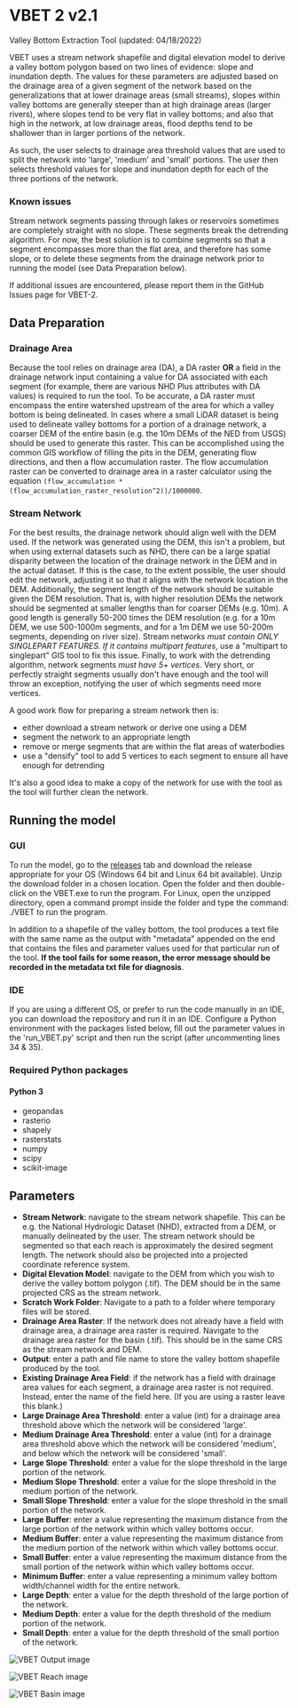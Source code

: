 # VBET 2 v2.1
Valley Bottom Extraction Tool (updated: 04/18/2022)

VBET uses a stream network shapefile and digital elevation model to derive a valley bottom 
polygon based on two lines of evidence: slope and inundation depth. The values for these 
parameters are adjusted based on the drainage area of a given segment of the network based 
on the generalizations that at lower drainage areas (small streams), slopes within valley 
bottoms are generally steeper than at high drainage areas (larger rivers), where slopes tend 
to be very flat in valley bottoms; and also that high in the network, at low drainage areas, 
flood depths tend to be shallower than in larger portions of the network.

As such, the user selects to drainage area threshold values that are used to split the 
network into 'large', 'medium' and 'small' portions. The user then selects threshold values 
for slope and inundation depth for each of the three portions of the network.

### Known issues
Stream network segments passing through lakes or reservoirs sometimes are completely 
straight with no slope. These segments break the detrending algorithm. For now, the best 
solution is to combine segments so that a segment encompasses more than the flat area, 
and therefore has some slope, or to delete these segments from the drainage network prior
to running the model (see Data Preparation below). 

If additional issues are encountered, please report them in the GitHub Issues page for VBET-2.


## Data Preparation
### Drainage Area
Because the tool relies on drainage area (DA), a DA raster **OR** a field in the drainage
network input containing a value for DA associated with each segment (for example, 
there are various NHD Plus attributes with DA values) is required to run the tool. 
To be accurate, a DA raster must encompass the entire watershed upstream of the area for which 
a valley bottom is being delineated. In cases where a small LiDAR dataset is being used to 
delineate valley bottoms for a portion of a drainage network, a coarser DEM of the entire basin 
(e.g. the 10m DEMs of the NED from USGS) should be used to generate this raster. This can be 
accomplished using the common GIS workflow of filling the pits in the DEM, generating flow 
directions, and then a flow accumulation raster. The flow accumulation raster can be converted 
to drainage area in a raster calculator using the equation `(flow_accumulation * 
(flow_accumulation_raster_resolution^2))/1000000`.

### Stream Network
For the best results, the drainage network should align well with the DEM used. If the 
network was generated using the DEM, this isn't a problem, but when using external datasets 
such as NHD, there can be a large spatial disparity between the location of the drainage 
network in the DEM and in the actual dataset. If this is the case, to the extent possible, 
the user should edit the network, adjusting it so that it aligns with the network location 
in the DEM. Additionally, the segment length of the network should be suitable given the DEM 
resolution. That is, with higher resolution DEMs the network should be segmented at smaller 
lengths than for coarser DEMs (e.g. 10m). A good length is generally 50-200 times the DEM 
resolution (e.g. for a 10m DEM, we use 500-1000m segments, and for a 1m DEM we use 50-200m 
segments, depending on river size). Stream networks *must contain ONLY SINGLEPART FEATURES. If 
it contains multipart features*, use a "multipart to singlepart" GIS tool to fix this issue. 
Finally, to work with the detrending algorithm, network segments *must have 5+ vertices*. 
Very short, or perfectly straight segments usually don't have enough and the tool will throw 
an exception, notifying the user of which segments need more vertices.

A good work flow for preparing a stream network then is:
- either download a stream network or derive one using a DEM
- segment the network to an appropriate length
- remove or merge segments that are within the flat areas of waterbodies
- use a "densify" tool to add 5 vertices to each segment to ensure all have enough for detrending

It's also a good idea to make a copy of the network for use with the tool as the tool will further 
clean the network.

## Running the model

### GUI
To run the model, go to the [releases](https://github.com/jtgilbert/VBET-2/releases) tab and 
download the release appropriate for your OS (Windows 64 bit and Linux 64 bit available). Unzip 
the download folder in a chosen location. Open the folder and then double-click on the 
VBET.exe to run the program. For Linux, open the unzipped directory, open a command prompt 
inside the folder and type the command: ./VBET to run the program. 

In addition to a shapefile of the valley bottom, the tool produces a text file with the same 
name as the output with "metadata" appended on the end that contains the files and parameter 
values used for that particular run of the tool. **If the tool fails for some reason, the error
message should be recorded in the metadata txt file for diagnosis**.

### IDE
If you are using a different OS, or prefer to run the code manually in an IDE, you can 
download the repository and run it in an IDE. Configure a Python environment with the packages 
listed below, fill out the parameter values in the 'run_VBET.py' script and then run the script
(after uncommenting lines 34 & 35).

### Required Python packages
#### Python 3
- geopandas 
- rasterio 
- shapely
- rasterstats
- numpy 
- scipy
- scikit-image 

## Parameters 

- **Stream Network**: navigate to the stream network shapefile. This can be e.g. the National 
Hydrologic Dataset (NHD), extracted from a DEM, or manually delineated by the user. The stream 
network should be segmented so that each reach is approximately the desired segment length. 
The network should also be projected into a projected coordinate reference system.
- **Digital Elevation Model**: navigate to the DEM from which you wish to derive the valley 
bottom polygon (.tif). The DEM should be in the same projected CRS as the stream network.
- **Scratch Work Folder**: Navigate to a path to a folder where temporary files will be stored. 
- **Drainage Area Raster**: If the network does not already have a field with drainage area, a
drainage area raster is required. Navigate to the drainage area raster for the basin (.tif). 
This should be in the same CRS as the stream network and DEM.
- **Output**: enter a path and file name to store the valley bottom shapefile produced by the 
tool.
- **Existing Drainage Area Field**: if the network has a field with drainage area values for 
each segment, a drainage area raster is not required. Instead, enter the name of the field here.
  (If you are using a raster leave this blank.)
- **Large Drainage Area Threshold**: enter a value (int) for a drainage area threshold above 
which the network will be considered 'large'.
- **Medium Drainage Area Threshold**: enter a value (int) for a drainage area threshold above 
which the network will be considered 'medium', and below which the network will be considered 
'small'.
- **Large Slope Threshold**: enter a value for the slope threshold in the large portion of 
the network. 
- **Medium Slope Threshold**: enter a value for the slope threshold in the medium portion 
of the network.
- **Small Slope Threshold**: enter a value for the slope threshold in the small portion of 
the network.
- **Large Buffer**: enter a value representing the maximum distance from the large portion 
of the network within which valley bottoms occur.
- **Medium Buffer**: enter a value representing the maximum distance from the medium portion 
of the network within which valley bottoms occur.
- **Small Buffer**: enter a value representing the maximum distance from the small portion 
of the network within which valley bottoms occur.
- **Minimum Buffer**: enter a value representing a minimum valley bottom width/channel width 
for the entire network.
- **Large Depth**: enter a value for the depth threshold of the large portion of the network.
- **Medium Depth**: enter a value for the depth threshold of the medium portion of the network.
- **Small Depth**: enter a value for the depth threshold of the small portion of the network.


![VBET Output image](/pics/vbet_output.png)

![VBET Reach image](/pics/vbet_bitterroot.png)

![VBET Basin image](/pics/vbet_basin.png)

